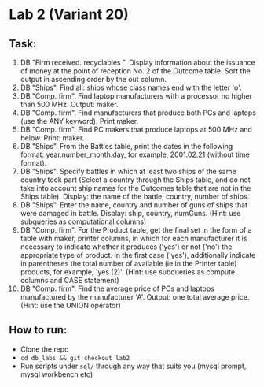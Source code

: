 # Lab 2 (Variant 20)
## Task:
1. DB "Firm received. recyclables ". Display information about the issuance of money at the point of reception No. 2 of the Outcome table. Sort the output in ascending order by the out column.
2. DB "Ships". Find all: ships whose class names end with the letter 'o'.
3. DB "Comp. firm". Find laptop manufacturers with a processor no higher than 500 MHz. Output: maker.
4. DB "Comp. firm". Find manufacturers that produce both PCs and laptops (use the ANY keyword). Print maker.
5. DB "Comp. firm". Find PC makers that produce laptops at 500 MHz and below. Print: maker.
6. DB "Ships". From the Battles table, print the dates in the following format: year.number_month.day, for example, 2001.02.21 (without time format).
7. DB "Ships". Specify battles in which at least two ships of the same country took part (Select a country through the Ships table, and do not take into account ship names for the Outcomes table that are not in the Ships table). Display: the name of the battle, country, number of ships.
8. DB "Ships". Enter the name, country and number of guns of ships that were damaged in battle. Display: ship, country, numGuns. (Hint: use subqueries as computational columns)
9. DB "Comp. firm". For the Product table, get the final set in the form of a table with maker, printer columns, in which for each manufacturer it is necessary to indicate whether it produces ('yes') or not ('no') the appropriate type of product. In the first case ('yes'), additionally indicate in parentheses the total number of available (ie in the Printer table) products, for example, 'yes (2)'. (Hint: use subqueries as compute columns and CASE statement)
10. DB "Comp. firm". Find the average price of PCs and laptops manufactured by the manufacturer 'A'. Output: one total average price. (Hint: use the UNION operator)

## How to run:
 - Clone the repo
 - `cd db_labs && git checkout lab2`
 - Run scripts under `sql/` through any way that suits you (mysql prompt, mysql workbench etc)

